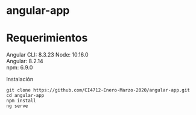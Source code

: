 # angular-app

# Requerimientos

Angular CLI: 8.3.23
Node: 10.16.0  
Angular: 8.2.14  
npm: 6.9.0

Instalación

    git clone https://github.com/CI4712-Enero-Marzo-2020/angular-app.git
    cd angular-app
    npm install
    ng serve

